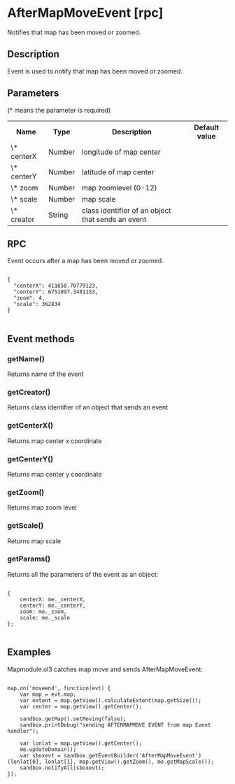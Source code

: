 # AfterMapMoveEvent [rpc]

Notifies that map has been moved or zoomed.

## Description

Event is used to notify that map has been moved or zoomed.

## Parameters

(* means the parameter is required)

<table class="table">
<tr>
  <th> Name</th><th> Type</th><th> Description</th><th> Default value</th>
</tr>
<tr>
  <td> \* centerX </td><td> Number </td><td> longitude of map center </td><td> </td>
</tr>
<tr>
  <td> \* centerY </td><td> Number </td><td> latitude of map center </td><td> </td>
</tr>
<tr>
  <td> \* zoom </td><td> Number </td><td> map zoomlevel (0-12) </td><td> </td>
</tr>
<tr>
  <td> \* scale </td><td> Number </td><td> map scale </td><td> </td>
</tr>
<tr>
  <td> \* creator </td><td> String </td><td> class identifier of an object that sends an event </td><td> </td>
</tr>
</table>

## RPC

Event occurs after a map has been moved or zoomed.

<pre class="event-code-block">
<code>
{
  "centerX": 411650.70779123,
  "centerY": 6751897.3481153,
  "zoom": 4,
  "scale": 362834
}
</code>
</pre>

## Event methods

### getName()
Returns name of the event

### getCreator()
Returns class identifier of an object that sends an event

### getCenterX()
Returns map center x coordinate

### getCenterY()
Returns map center y coordinate

### getZoom()
Returns map zoom level

### getScale()
Returns map scale

### getParams()
Returns all the parameters of the event as an object:
<pre class="event-code-block">
<code>
{
    centerX: me._centerX,
    centerY: me._centerY,
    zoom: me._zoom,
    scale: me._scale
};
</code>
</pre>

## Examples

Mapmodule.ol3 catches map move and sends AfterMapMoveEvent:

<pre class="event-code-block">
<code>
map.on('moveend', function(evt) {
    var map = evt.map;
    var extent = map.getView().calculateExtent(map.getSize());
    var center = map.getView().getCenter();

    sandbox.getMap().setMoving(false);
    sandbox.printDebug("sending AFTERMAPMOVE EVENT from map Event handler");

    var lonlat = map.getView().getCenter();
    me.updateDomain();
    var sboxevt = sandbox.getEventBuilder('AfterMapMoveEvent')(lonlat[0], lonlat[1], map.getView().getZoom(), me.getMapScale());
    sandbox.notifyAll(sboxevt);
});
</code>
</pre>
